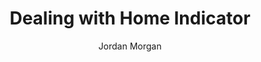 ---
layout: post
tags: ["Series"]
title: "Dealing with Home Indicator"
author: Jordan Morgan
description: "View Controllers are notorious for the amount of responsibilities they have, but get ready for another. Here's how to handle the home indicator."
image: /assets/images/logo.png
---